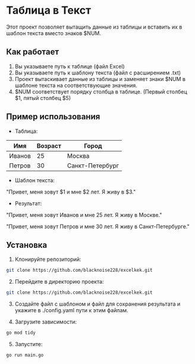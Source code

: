 # Таблица в Текст

Этот проект позволяет вытащить данные из таблицы и вставить их в шаблон текста вместо знаков $NUM.

## Как работает

1. Вы указываете путь к таблице (файл Excel)
2. Вы указываете путь к шаблону текста (файл с расширением .txt)
3. Проект вытаскивает данные из таблицы и заменяет знаки $NUM в шаблоне текста на соответствующие значения. 
4. $NUM соответствует порядку столбца в таблице. (Первый столбец $1, пятый столбец $5)

## Пример использования

* Таблица:

| Имя | Возраст | Город |
| --- | --- | --- |
| Иванов | 25 | Москва |
| Петров | 30 | Санкт-Петербург |

* Шаблон текста:

"Привет, меня зовут $1 и мне $2 лет. Я живу в $3."

* Результат:

"Привет, меня зовут Иванов и мне 25 лет. Я живу в Москве."

"Привет, меня зовут Петров и мне 30 лет. Я живу в Санкт-Петербурге."

## Установка

1. Клонируйте репозиторий:

```bash
git clone https://github.com/blacknoise228/excelkek.git
```

2. Перейдите в директорию проекта:

```bash
git clone https://github.com/blacknoise228/excelkek.git
```

3. Создайте файл с шаблоном и файл для сохранения результата и укажите в ./config.yaml пути к этим файлам.

4. Загрузите зависимости:

```bash
go mod tidy
```

5. Запустите:

```bash
go run main.go
```